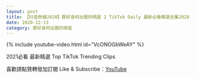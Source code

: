 ```yaml
---
layout: post
title: 【抖音熱搜2020】靠好身材出圈的明星 2 TikTok Daily 最新必看精選合集2020 12 13
date: 2020-12-13
category: 靠好身材出圈的明星
---
```


{% include youtube-video.html id="VcONOGbWeAY" %}

2021必看 最新精選 Top TikTok Trending Clips

喜歡請點贊轉發加訂閱 Like & Subscribe：[YouTube](https://www.youtube.com/channel/UCAoR7VcanIPd04uEq_GIylA/videos)

